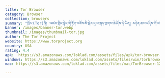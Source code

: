 ```yaml
---
title: Tor Browser
category: Browser
collection: browsers
summary: "ཁྲོར་(Tor)ནི། ་འཛམ་གླིང་སྟེང་གི་རྟོག་བཟོས་མི་སྒེར་དྲ་བ་སྐད་གྲགས་ཆེ་ཤོས་དེ་ཡིན། མཉེན་ཆས་འདིས་གོ་ལའི་ཁྱོན་ཡོངས་ཀྱི་རྩིས་འཁོར་སྟོང་ཕྲག་མང་པོ་དང་འབྲེལ་མཐུད་བྱས་ཏེ། ཙོང་གི་ཤུན་ལྤགས་ལྟར་རིམ་བརྩེགས་བྱེད་ཀྱི་ཡོད་པས། ཁྱེད་རང་མི་གཞན་གྱིས་དྲ་ཐོག་ནས་རྗེས་འདེེད་གཏོང་མི་ནུས།"
banner: /images/banner-tor.webp
thumbnail: /images/thumbnail-tor.jpg
author: The Tor Project
website: https://www.torproject.org
country: USA
rating: 4.4
apk:  https://s3.amazonaws.com/loklad.com/assets/files/apk/tor-browser-12.5.1-android-aarch64-multi.apk
windows: https://s3.amazonaws.com/loklad.com/assets/files/win/torbrowser-install-win64-12.0.4_ALL.exe
mac: https://s3.amazonaws.com/loklad.com/assets/files/mac/TorBrowser-12.5.1-macos_ALL.dmg

---
```

